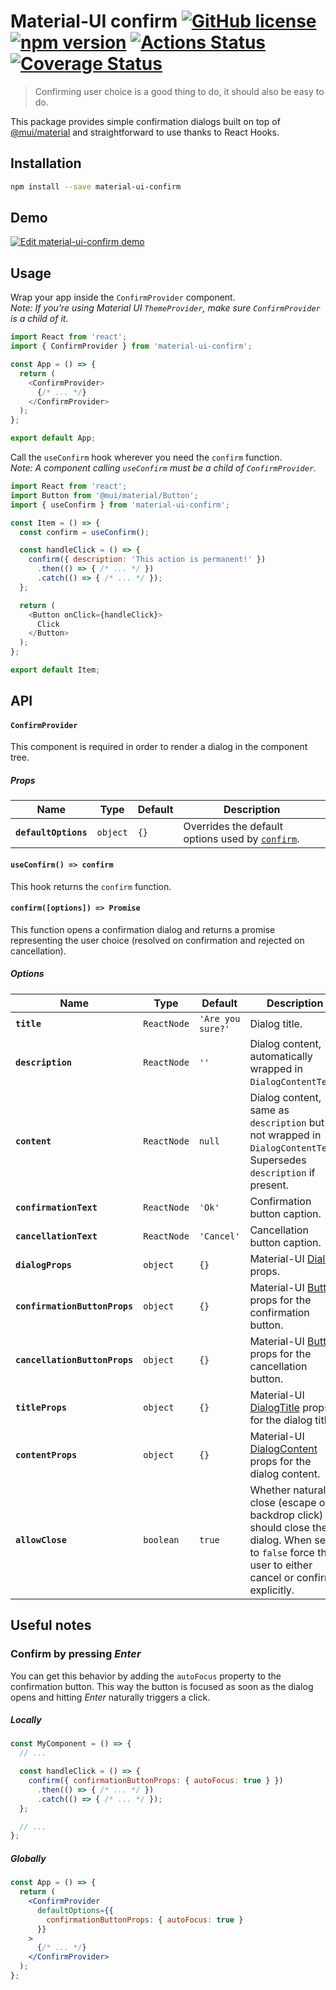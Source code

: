 # Material-UI confirm [![GitHub license](https://img.shields.io/badge/license-MIT-blue.svg)](https://github.com/jonatanklosko/material-ui-confirm/blob/master/LICENSE) [![npm version](https://img.shields.io/npm/v/material-ui-confirm.svg)](https://www.npmjs.com/package/material-ui-confirm) [![Actions Status](https://github.com/jonatanklosko/material-ui-confirm/workflows/Test/badge.svg)](https://github.com/jonatanklosko/material-ui-confirm/actions) [![Coverage Status](https://coveralls.io/repos/github/jonatanklosko/material-ui-confirm/badge.svg?branch=master)](https://coveralls.io/github/jonatanklosko/material-ui-confirm?branch=master)

> Confirming user choice is a good thing to do, it should also be easy to do.

This package provides simple confirmation dialogs built on top of [@mui/material](https://mui.com/)
and straightforward to use thanks to React Hooks.

## Installation

```sh
npm install --save material-ui-confirm
```

## Demo

[![Edit material-ui-confirm demo](https://codesandbox.io/static/img/play-codesandbox.svg)](https://codesandbox.io/s/materialuiconfirm-demo-hzzdr?fontsize=14)

## Usage

Wrap your app inside the `ConfirmProvider` component.\
*Note: If you're using Material UI `ThemeProvider`, make sure `ConfirmProvider` is a child of it.*

```js
import React from 'react';
import { ConfirmProvider } from 'material-ui-confirm';

const App = () => {
  return (
    <ConfirmProvider>
      {/* ... */}
    </ConfirmProvider>
  );
};

export default App;
```

Call the `useConfirm` hook wherever you need the `confirm` function.\
*Note: A component calling `useConfirm` must be a child of `ConfirmProvider`.*

```js
import React from 'react';
import Button from '@mui/material/Button';
import { useConfirm } from 'material-ui-confirm';

const Item = () => {
  const confirm = useConfirm();

  const handleClick = () => {
    confirm({ description: 'This action is permanent!' })
      .then(() => { /* ... */ })
      .catch(() => { /* ... */ });
  };

  return (
    <Button onClick={handleClick}>
      Click
    </Button>
  );
};

export default Item;
```

## API

#### `ConfirmProvider`

This component is required in order to render a dialog in the component tree.

##### Props

| Name | Type | Default | Description |
| ---- | ---- | ------- | ----------- |
| **`defaultOptions`** | `object` | `{}` | Overrides the default options used by [`confirm`](#useconfirm-confirm). |

#### `useConfirm() => confirm`

This hook returns the `confirm` function.

#### `confirm([options]) => Promise`

This function opens a confirmation dialog and returns a promise
representing the user choice (resolved on confirmation and rejected on cancellation).

##### Options

| Name | Type | Default | Description |
| ---- | ---- | ------- | ----------- |
| **`title`** | `ReactNode` | `'Are you sure?'` | Dialog title. |
| **`description`** | `ReactNode` | `''` | Dialog content, automatically wrapped in `DialogContentText`. |
| **`content`** | `ReactNode` | `null` | Dialog content, same as `description` but not wrapped in `DialogContentText`. Supersedes `description` if present. |
| **`confirmationText`** | `ReactNode` | `'Ok'` | Confirmation button caption. |
| **`cancellationText`** | `ReactNode` | `'Cancel'` | Cancellation button caption. |
| **`dialogProps`** | `object` | `{}` | Material-UI [Dialog](https://material-ui.com/api/dialog/#props) props. |
| **`confirmationButtonProps`** | `object` | `{}` | Material-UI [Button](https://material-ui.com/api/button/#props) props for the confirmation button. |
| **`cancellationButtonProps`** | `object` | `{}` | Material-UI [Button](https://material-ui.com/api/dialog/#props) props for the cancellation button. |
| **`titleProps`** | `object` | `{}` | Material-UI [DialogTitle](https://mui.com/api/dialog-title/#props) props for the dialog title. |
| **`contentProps`** | `object` | `{}` | Material-UI [DialogContent](https://mui.com/api/dialog-content/#props) props for the dialog content. |
| **`allowClose`** | `boolean` | `true` | Whether natural close (escape or backdrop click) should close the dialog. When set to `false` force the user to either cancel or confirm explicitly. |

## Useful notes

### Confirm by pressing *Enter*

You can get this behavior by adding the `autoFocus` property to the confirmation button.
This way the button is focused as soon as the dialog opens and hitting *Enter*
naturally triggers a click.

##### Locally

```jsx
const MyComponent = () => {
  // ...

  const handleClick = () => {
    confirm({ confirmationButtonProps: { autoFocus: true } })
      .then(() => { /* ... */ })
      .catch(() => { /* ... */ });
  };

  // ...
};
```

##### Globally

```jsx
const App = () => {
  return (
    <ConfirmProvider
      defaultOptions={{
        confirmationButtonProps: { autoFocus: true }
      }}
    >
      {/* ... */}
    </ConfirmProvider>
  );
};
```
